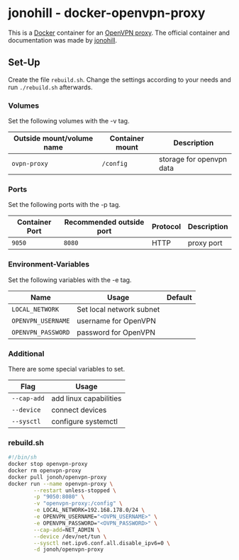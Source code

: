 # jonohill - docker-openvpn-proxy

This is a [Docker](/wiki/docker.md) container for an
[OpenVPN proxy](/wiki/openvpn.md#proxy).
The official container and documentation was made by
[jonohill](https://github.com/jonohill/docker-openvpn-proxy).

## Set-Up

Create the file `rebuild.sh`.
Change the settings according to your needs and run `./rebuild.sh` afterwards.

### Volumes

Set the following volumes with the -v tag.

| Outside mount/volume name | Container mount | Description              |
| ------------------------- | --------------- | ------------------------ |
| `ovpn-proxy`              | `/config`       | storage for openvpn data |

### Ports

Set the following ports with the -p tag.

| Container Port | Recommended outside port | Protocol | Description  |
| -------------- | ------------------------ | -------- | ------------ |
| `9050`         | `8080`                   | HTTP     | proxy port   |

### Environment-Variables

Set the following variables with the -e tag.

| Name                | Usage                       | Default |
| ------------------- | --------------------------- | ------- |
| `LOCAL_NETWORK`     | Set local network subnet    | ` `     |
| `OPENVPN_USERNAME`  | username for OpenVPN        | ` `     |
| `OPENVPN_PASSWORD`  | password for OpenVPN        | ` `     |

### Additional

There are some special variables to set.

| Flag                                       | Usage                  |
| ----------- | ---------------------- |
| `--cap-add` | add linux capabilities |
| `--device`  | connect devices        |
| `--sysctl`  | configure systemctl    |

### rebuild.sh

```sh
#!/bin/sh
docker stop openvpn-proxy
docker rm openvpn-proxy
docker pull jonoh/openvpn-proxy
docker run --name openvpn-proxy \
        --restart unless-stopped \
        -p "9050:8080" \
        -v "openvpn-proxy:/config" \
        -e LOCAL_NETWORK=192.168.178.0/24 \
        -e OPENVPN_USERNAME="<OVPN_USERNAME>" \
        -e OPENVPN_PASSWORD="<OVPN_PASSWORD>" \
        --cap-add=NET_ADMIN \
        --device /dev/net/tun \
        --sysctl net.ipv6.conf.all.disable_ipv6=0 \
        -d jonoh/openvpn-proxy

```
